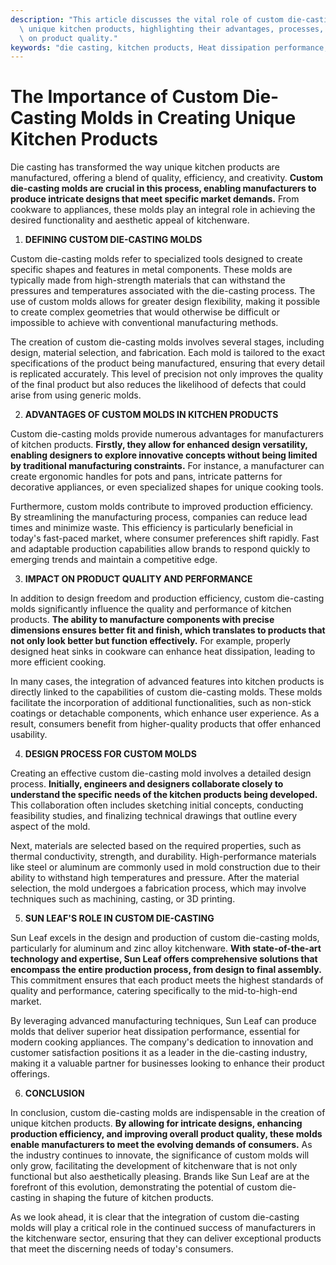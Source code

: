 ```yaml
---
description: "This article discusses the vital role of custom die-casting molds in manufacturing\
  \ unique kitchen products, highlighting their advantages, processes, and impact\
  \ on product quality."
keywords: "die casting, kitchen products, Heat dissipation performance, Heat sink"
---
```

# The Importance of Custom Die-Casting Molds in Creating Unique Kitchen Products

Die casting has transformed the way unique kitchen products are manufactured, offering a blend of quality, efficiency, and creativity. **Custom die-casting molds are crucial in this process, enabling manufacturers to produce intricate designs that meet specific market demands.** From cookware to appliances, these molds play an integral role in achieving the desired functionality and aesthetic appeal of kitchenware. 

1. **DEFINING CUSTOM DIE-CASTING MOLDS**

Custom die-casting molds refer to specialized tools designed to create specific shapes and features in metal components. These molds are typically made from high-strength materials that can withstand the pressures and temperatures associated with the die-casting process. The use of custom molds allows for greater design flexibility, making it possible to create complex geometries that would otherwise be difficult or impossible to achieve with conventional manufacturing methods.

The creation of custom die-casting molds involves several stages, including design, material selection, and fabrication. Each mold is tailored to the exact specifications of the product being manufactured, ensuring that every detail is replicated accurately. This level of precision not only improves the quality of the final product but also reduces the likelihood of defects that could arise from using generic molds.

2. **ADVANTAGES OF CUSTOM MOLDS IN KITCHEN PRODUCTS**

Custom die-casting molds provide numerous advantages for manufacturers of kitchen products. **Firstly, they allow for enhanced design versatility, enabling designers to explore innovative concepts without being limited by traditional manufacturing constraints.** For instance, a manufacturer can create ergonomic handles for pots and pans, intricate patterns for decorative appliances, or even specialized shapes for unique cooking tools.

Furthermore, custom molds contribute to improved production efficiency. By streamlining the manufacturing process, companies can reduce lead times and minimize waste. This efficiency is particularly beneficial in today's fast-paced market, where consumer preferences shift rapidly. Fast and adaptable production capabilities allow brands to respond quickly to emerging trends and maintain a competitive edge.

3. **IMPACT ON PRODUCT QUALITY AND PERFORMANCE**

In addition to design freedom and production efficiency, custom die-casting molds significantly influence the quality and performance of kitchen products. **The ability to manufacture components with precise dimensions ensures better fit and finish, which translates to products that not only look better but function effectively.** For example, properly designed heat sinks in cookware can enhance heat dissipation, leading to more efficient cooking.

In many cases, the integration of advanced features into kitchen products is directly linked to the capabilities of custom die-casting molds. These molds facilitate the incorporation of additional functionalities, such as non-stick coatings or detachable components, which enhance user experience. As a result, consumers benefit from higher-quality products that offer enhanced usability.

4. **DESIGN PROCESS FOR CUSTOM MOLDS**

Creating an effective custom die-casting mold involves a detailed design process. **Initially, engineers and designers collaborate closely to understand the specific needs of the kitchen products being developed.** This collaboration often includes sketching initial concepts, conducting feasibility studies, and finalizing technical drawings that outline every aspect of the mold.

Next, materials are selected based on the required properties, such as thermal conductivity, strength, and durability. High-performance materials like steel or aluminum are commonly used in mold construction due to their ability to withstand high temperatures and pressure. After the material selection, the mold undergoes a fabrication process, which may involve techniques such as machining, casting, or 3D printing.

5. **SUN LEAF'S ROLE IN CUSTOM DIE-CASTING**

Sun Leaf excels in the design and production of custom die-casting molds, particularly for aluminum and zinc alloy kitchenware. **With state-of-the-art technology and expertise, Sun Leaf offers comprehensive solutions that encompass the entire production process, from design to final assembly.** This commitment ensures that each product meets the highest standards of quality and performance, catering specifically to the mid-to-high-end market.

By leveraging advanced manufacturing techniques, Sun Leaf can produce molds that deliver superior heat dissipation performance, essential for modern cooking appliances. The company's dedication to innovation and customer satisfaction positions it as a leader in the die-casting industry, making it a valuable partner for businesses looking to enhance their product offerings.

6. **CONCLUSION**

In conclusion, custom die-casting molds are indispensable in the creation of unique kitchen products. **By allowing for intricate designs, enhancing production efficiency, and improving overall product quality, these molds enable manufacturers to meet the evolving demands of consumers.** As the industry continues to innovate, the significance of custom molds will only grow, facilitating the development of kitchenware that is not only functional but also aesthetically pleasing. Brands like Sun Leaf are at the forefront of this evolution, demonstrating the potential of custom die-casting in shaping the future of kitchen products. 

As we look ahead, it is clear that the integration of custom die-casting molds will play a critical role in the continued success of manufacturers in the kitchenware sector, ensuring that they can deliver exceptional products that meet the discerning needs of today's consumers.
